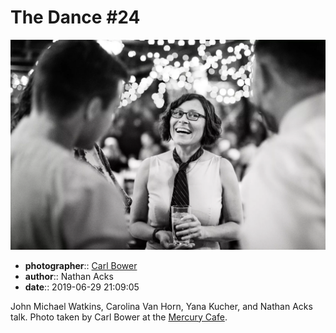 # The Dance \#24

![John Michael Watkins, Carolina Van Horn, Yana Kucher, and Nathan Acks talk](assets/2019-06-29-set-4-the-dance-24.webp)

* **photographer**:: [Carl Bower](https://carlbowerphotos.com)
* **author**:: Nathan Acks
* **date**:: 2019-06-29 21:09:05

John Michael Watkins, Carolina Van Horn, Yana Kucher, and Nathan Acks talk. Photo taken by Carl Bower at the [Mercury Cafe](http://mercurycafe.com).
